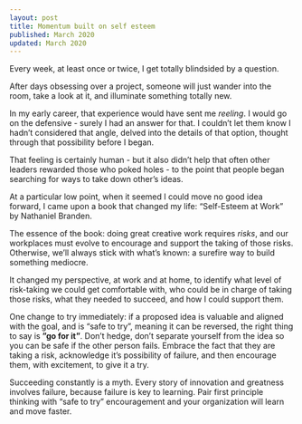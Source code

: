 ```yaml
---
layout: post
title: Momentum built on self esteem
published: March 2020
updated: March 2020
---
```


Every week, at least once or twice, I get totally blindsided by a question.

After days obsessing over a project, someone will just wander into the room, take a look at it, and illuminate something totally new.

In my early career, that experience would have sent me _reeling_. I would go on the defensive - surely I had an answer for that. I couldn’t let them know I hadn’t considered that angle, delved into the details of that option, thought through that possibility before I began.

That feeling is certainly human - but it also didn’t help that often other leaders rewarded those who poked holes - to the point that people began searching for ways to take down other’s ideas.

At a particular low point, when it seemed I could move no good idea forward, I came upon a book that changed my life: “Self-Esteem at Work” by Nathaniel Branden.

The essence of the book: doing great creative work requires _risks_, and our workplaces must evolve to encourage and support the taking of those risks. Otherwise, we’ll always stick with what’s known: a surefire way to build something mediocre.

It changed my perspective, at work and at home, to identify what level of risk-taking we could get comfortable with, who could be in charge of taking those risks, what they needed to succeed, and how I could support them.

One change to try immediately: if a proposed idea is valuable and aligned with the goal, and is “safe to try”, meaning it can be reversed, the right thing to say is **”go for it”**. Don’t hedge, don’t separate yourself from the idea so you can be safe if the other person fails. Embrace the fact that they are taking a risk, acknowledge it’s possibility of failure, and then encourage them, with excitement, to give it a try.

Succeeding constantly is a myth. Every story of innovation and greatness involves failure, because failure is key to learning. Pair first principle thinking with “safe to try” encouragement and your organization will learn and move faster.
